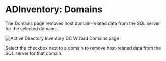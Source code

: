 # ADInventory: Domains

The Domains page removes host domain-related data from the SQL server for the selected domains.

![Active Directory Inventory DC Wizard Domains page](/img/product_docs/accessanalyzer/12.0/admin/datacollector/adinventory/domains.webp)

Select the checkbox next to a domain to remove host-related data from the SQL server for that
domain.
